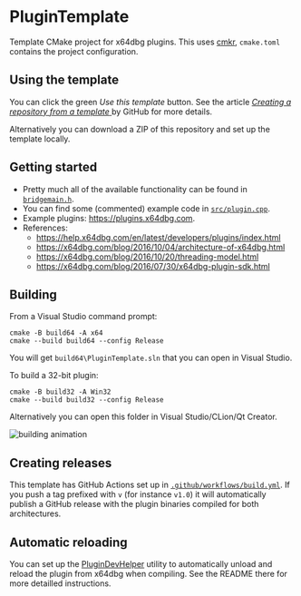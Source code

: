 # PluginTemplate

Template CMake project for x64dbg plugins. This uses [cmkr](https://cmkr.build), `cmake.toml` contains the project configuration.

## Using the template

You can click the green _Use this template_ button. See the article [_Creating a repository from a template_
](https://docs.github.com/en/free-pro-team@latest/github/creating-cloning-and-archiving-repositories/creating-a-repository-from-a-template) by GitHub for more details.

Alternatively you can download a ZIP of this repository and set up the template locally.

## Getting started

- Pretty much all of the available functionality can be found in [`bridgemain.h`](https://github.com/x64dbg/x64dbg/blob/97ff1ec98a5bbf543e6d80ebbbd2401edf6c8cca/src/bridge/bridgemain.h).
- You can find some (commented) example code in [`src/plugin.cpp`](./src/plugin.cpp).
- Example plugins: https://plugins.x64dbg.com.
- References:
  - https://help.x64dbg.com/en/latest/developers/plugins/index.html
  - https://x64dbg.com/blog/2016/10/04/architecture-of-x64dbg.html
  - https://x64dbg.com/blog/2016/10/20/threading-model.html
  - https://x64dbg.com/blog/2016/07/30/x64dbg-plugin-sdk.html

## Building

From a Visual Studio command prompt:

```
cmake -B build64 -A x64
cmake --build build64 --config Release
```

You will get `build64\PluginTemplate.sln` that you can open in Visual Studio.

To build a 32-bit plugin:

```
cmake -B build32 -A Win32
cmake --build build32 --config Release
```

Alternatively you can open this folder in Visual Studio/CLion/Qt Creator.

![building animation](https://github.com/x64dbg/PluginTemplate/blob/3951eb4b320b7a26164616ab5141414e8cd5b0a1/building.gif?raw=true)

## Creating releases

This template has GitHub Actions set up in [`.github/workflows/build.yml`](./.github/workflows/build.yml). If you push a tag prefixed with `v` (for instance `v1.0`) it will automatically publish a GitHub release with the plugin binaries compiled for both architectures.

## Automatic reloading

You can set up the [PluginDevHelper](https://github.com/x64dbg/PluginDevHelper) utility to automatically unload and reload the plugin from x64dbg when compiling. See the README there for more detailled instructions.
